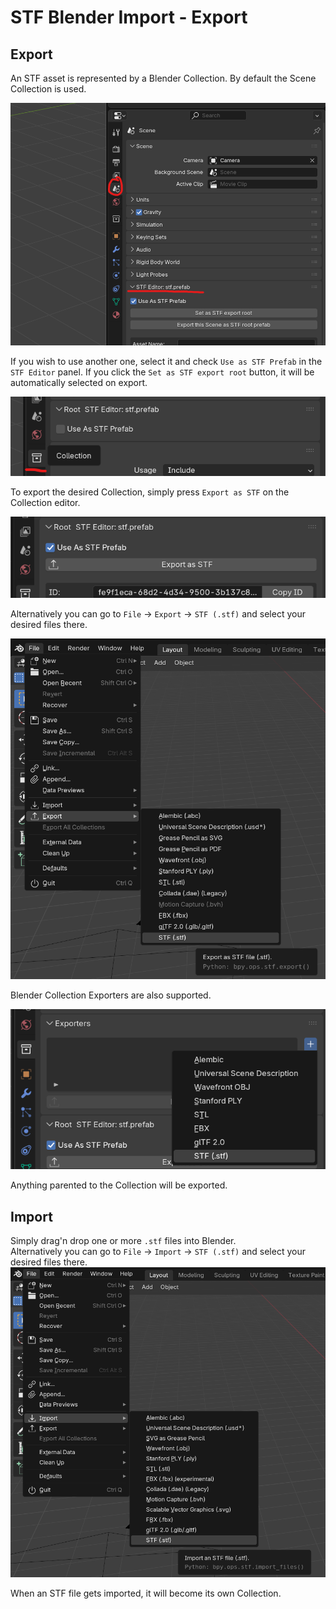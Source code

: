 # STF Blender Import - Export

## Export
An STF asset is represented by a Blender Collection. By default the Scene Collection is used.

![](img/scene_collection.png)

If you wish to use another one, select it and check `Use as STF Prefab` in the `STF Editor` panel.
If you click the `Set as STF export root` button, it will be automatically selected on export.

![](img/collection.png)

To export the desired Collection, simply press `Export as STF` on the Collection editor.

![](img/collection_export.png)

Alternatively you can go to `File` -> `Export` -> `STF (.stf)` and select your desired files there.

![](img/stf_export.png)

Blender Collection Exporters are also supported.

![](img/blender_collection_exporters.png)

Anything parented to the Collection will be exported.

## Import
Simply drag'n drop one or more `.stf` files into Blender.\
Alternatively you can go to `File` -> `Import` -> `STF (.stf)` and select your desired files there.
![](img/stf_import.png)

When an STF file gets imported, it will become its own Collection.
